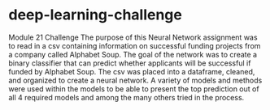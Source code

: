 # deep-learning-challenge
Module 21 Challenge
The purpose of this Neural Network assignment was to read in a csv containing information on successful funding projects from a company called Alphabet Soup. The goal of the network was to create a binary classifier that can predict whether applicants will be successful if funded by Alphabet Soup. The csv was placed into a dataframe, cleaned, and organized to create a neural network. A variety of models and methods were used within the models to be able to present the top prediction out of all 4 required models and among the many others tried in the process.